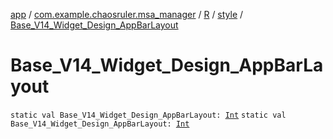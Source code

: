 [app](../../../index.md) / [com.example.chaosruler.msa_manager](../../index.md) / [R](../index.md) / [style](index.md) / [Base_V14_Widget_Design_AppBarLayout](.)

# Base_V14_Widget_Design_AppBarLayout

`static val Base_V14_Widget_Design_AppBarLayout: `[`Int`](https://kotlinlang.org/api/latest/jvm/stdlib/kotlin/-int/index.html)
`static val Base_V14_Widget_Design_AppBarLayout: `[`Int`](https://kotlinlang.org/api/latest/jvm/stdlib/kotlin/-int/index.html)